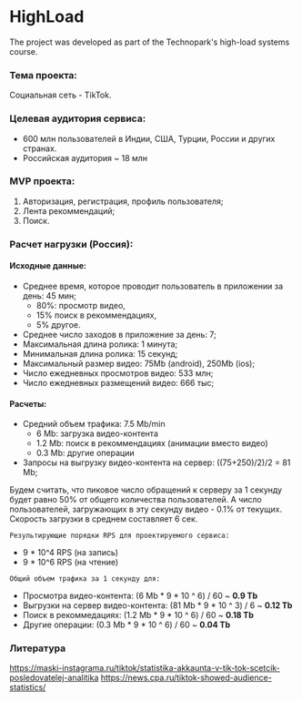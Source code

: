 # HighLoad

The project was developed as part of the Technopark's high-load systems course.

### Тема проекта:

Социальная сеть - TikTok.

### Целевая аудитория сервиса:

- 600 млн пользователей в Индии, США, Турции, России и других странах.
- Российская аудитория ~ 18 млн

### MVP проекта:

1. Авторизация, регистрация, профиль пользователя;
2. Лента рекоммендаций;
3. Поиск.

### Расчет нагрузки (Россия):

#### Исходные данные:

- Среднее время, которое проводит пользователь в приложении за день: 45 мин;
    - 80%: просмотр видео,
    - 15% поиск в рекоммендациях,
    - 5% другое.
- Среднее число заходов в приложение за день: 7;
- Максимальная длина ролика: 1 минута;
- Минимальная длина ролика: 15 секунд;
- Максимальный размер видео: 75Mb (android), 250Mb (ios);
- Число ежедневных просмотров видео: 533 млн;
- Число ежедневных размещений видео: 666 тыс;

#### Расчеты:

- Средний объем трафика: 7.5 Mb/min
    - 6 Mb: загрузка видео-контента
    - 1.2 Mb: поиск в рекоммендациях (анимации вместо видео)
    - 0.3 Mb: другие операции
- Запросы на выгрузку видео-контента на сервер: ((75+250)/2)/2 = 81 Mb;

Будем считать, что пиковое число обращений к серверу за 1 секунду будет равно 50% от общего количества пользователей. А
число пользователей, загружающих в эту секунду видео - 0.1% от текущих. Скорость загрузки в среднем составляет 6 сек.

`Результирующие порядки RPS для проектируемого сервиса:`

- 9 * 10^4 RPS (на запись)
- 9 * 10^6 RPS (на чтение)

`Общий объем трафика за 1 секунду для:`

- Просмотра видео-контента: (6 Mb * 9 * 10 ^ 6) / 60  ~ **0.9 Tb**
- Выгрузки на сервер видео-контента: (81 Mb * 9 * 10 ^ 3) / 6  ~ **0.12 Tb**
- Поиск в рекоммедациях: (1.2 Mb * 9 * 10 ^ 6) / 60 ~ **0.18 Tb**
- Другие операции: (0.3 Mb * 9 * 10 ^ 6) / 60 ~ **0.04 Tb**


### Литература

https://maski-instagrama.ru/tiktok/statistika-akkaunta-v-tik-tok-scetcik-posledovatelej-analitika
https://news.cpa.ru/tiktok-showed-audience-statistics/